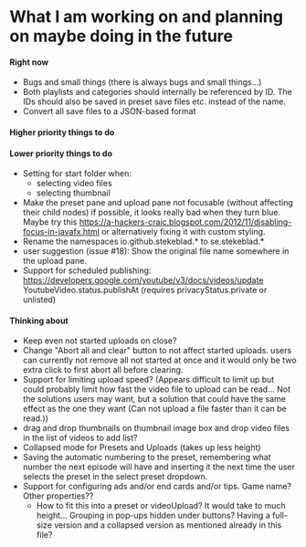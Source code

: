 # What I am working on and planning on maybe doing in the future

#### Right now
- Bugs and small things (there is always bugs and small things...)
- Both playlists and categories should internally be referenced by ID.
  The IDs should also be saved in preset save files etc. instead of the name.
- Convert all save files to a JSON-based format

#### Higher priority things to do


#### Lower priority things to do
- Setting for start folder when:
  - selecting video files
  - selecting thumbnail
- Make the preset pane and upload pane not focusable (without affecting
their child nodes) if possible, it looks really bad when they turn blue.
Maybe try this <https://a-hackers-craic.blogspot.com/2012/11/disabling-focus-in-javafx.html>
or alternatively fixing it with custom styling.
- Rename the namespaces io.github.stekeblad.* to se.stekeblad.*
- user suggestion (issue #18): Show the original file name somewhere in the upload pane.
- Support for scheduled publishing: <https://developers.google.com/youtube/v3/docs/videos/update>
YoutubeVideo.status.publishAt (requires privacyStatus.private or unlisted)

#### Thinking about
- Keep even not started uploads on close?
- Change "Abort all and clear" button to not affect started uploads.
users can currently not remove all not started at once and it would
only be two extra click to first abort all before clearing.
- Support for limiting upload speed? (Appears difficult to limit up but
could probably limit how fast the video file to upload can be read... Not
the solutions users may want, but a solution that could have the same effect
as the one they want (Can not upload a file faster than it can be read.))
- drag and drop thumbnails on thumbnail image box 
and drop video files in the list of videos to add list?
- Collapsed mode for Presets and Uploads (takes up less height)
- Saving the automatic numbering to the preset, remembering what number 
the next episode will have and inserting it the next time the user selects 
the preset in the select preset dropdown.
- Support for configuring ads and/or end cards and/or tips. Game name?
  Other properties??
  - How to fit this into a preset or videoUpload? It would take to much
    height... Grouping in pop-ups hidden under buttons? Having a
    full-size version and a collapsed version as mentioned already in this
    file?
